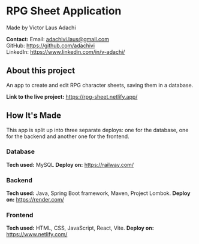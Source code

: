 # RPG Sheet Application
Made by Victor Laus Adachi

**Contact:**
Email: adachivi.laus@gmail.com  
GitHub: https://github.com/adachivi  
LinkedIn: https://www.linkedin.com/in/v-adachi/

## About this project
An app to create and edit RPG character sheets, saving them in a database.

**Link to the live project:** https://rpg-sheet.netlify.app/

## How It's Made
This app is split up into three separate deploys: one for the database, one for the backend and another one for the frontend.

### Database
**Tech used:** MySQL
**Deploy on:** https://railway.com/

### Backend
**Tech used:** Java, Spring Boot framework, Maven, Project Lombok.
**Deploy on:** https://render.com/

### Frontend
**Tech used:** HTML, CSS, JavaScript, React, Vite.
**Deploy on:** https://www.netlify.com/
